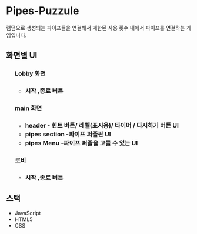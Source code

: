 # Pipes-Puzzule
램덤으로 생성되는 파이프들을 연결해서 제한된 사용 횟수 내에서 파이프를 연결하는 게임입니다.

<H2> 화면별  UI</H2>
<ul>
  <H3>Lobby 화면<H3>
    <ul>
      <li>시작 ,종료 버튼</li>
    </ul>
    <H3>main 화면<H3>
    <ul>
      <li>header - 힌트 버튼/ 레벨(표시용)/ 타이머 / 다시하기 버튼  UI</li>
      <li>pipes section -파이프 퍼즐판  UI</li>
      <li>pipes Menu -파이프 퍼즐을 고를 수 있는 UI</li>
    </ul>
      <H3>로비<H3>
    <ul>
      <li>시작 ,종료 버튼</li>
    </ul>
</ul>

<H2>스택</H2>
<ul>
  <li>JavaScript</li>
  <li>HTML5</li>
  <li>CSS</li>
</ul>



